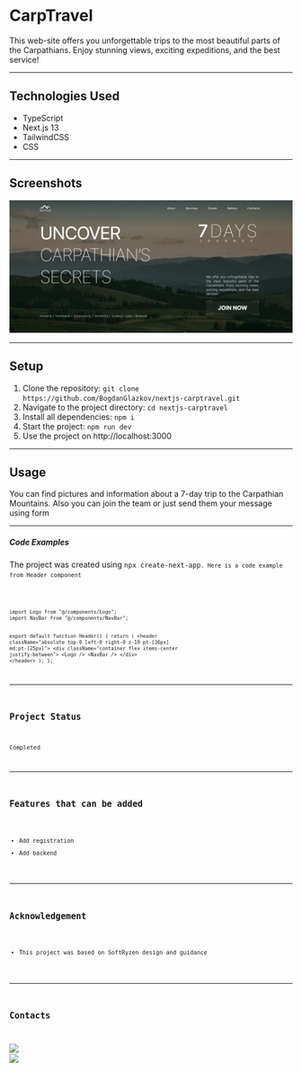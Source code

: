 <h1>CarpTravel</h1>
<p>This web-site offers you unforgettable trips to the most beautiful parts of the Carpathians. Enjoy stunning views, exciting expeditions, and the best service!</p>
<hr />
<h2>Technologies Used</h2>
<ul>
<li>TypeScript</li>
<li>Next.js 13</li>
<li>TailwindCSS</li>
<li>CSS</li>
</ul>
<hr />
<h2>Screenshots</h2>
<img src="/public/screenshot.jpg" alt="Screenshot" width="800" />
<hr />
<h2>Setup</h2>
<ol>
<li>Clone the repository:
<code>git clone https://github.com/BogdanGlazkov/nextjs-carptravel.git</code>
</li>
<li>Navigate to the project directory:
<code>cd nextjs-carptravel</code>
</li>
<li>Install all dependencies:
<code>npm i</code>
</li>
<li>Start the project:
<code>npm run dev</code>
</li>
<li>Use the project on http://localhost:3000</li>
</ol>
<hr />
<h2>Usage</h2>
<p>You can find pictures and information about a 7-day trip to the Carpathian Mountains. Also you can join the team 
or just send them your message using form</p>
<hr />
<h5>Code Examples</h5>
<p>The project was created using <code>npx create-next-app<code>. Here is a code example from Header component</p>
<p><code>
import Logo from "@/components/Logo";
import NavBar from "@/components/NavBar";

export default function Header() {
return (
&lt;header className="absolute top-0 left-0 right-0 z-10 pt-[36px] md:pt-[25px]"&gt;
&lt;div className="container flex items-center justify-between"&gt;
&lt;Logo /&gt;
&lt;NavBar /&gt;
&lt;/div&gt;
&lt;/header&gt;
);
};
</code></p>

<hr />
<h2>Project Status</h2>
<p>Completed</p>
<hr />
<h2>Features that can be added</h2>
<ul>
<li>Add registration</li>
<li>Add backend</li>
</ul>
<hr />
<h2>Acknowledgement</h2>
<ul>
<li>This project was based on SoftRyzen design and guidance</li>
</ul>
<hr />
<h2>Contacts</h2>
<div>
<a href="https://www.linkedin.com/in/bogdan-glazkov/"><img target="_blank" src="https://cdn.jsdelivr.net/gh/devicons/devicon/icons/linkedin/linkedin-original.svg" style="width: 10%; margin-right: 30px;"></a>
<a href="https://github.com/BogdanGlazkov"><img target="_blank" src="https://cdn.jsdelivr.net/gh/devicons/devicon/icons/github/github-original.svg" style="width: 10%;"></a>
</div>
